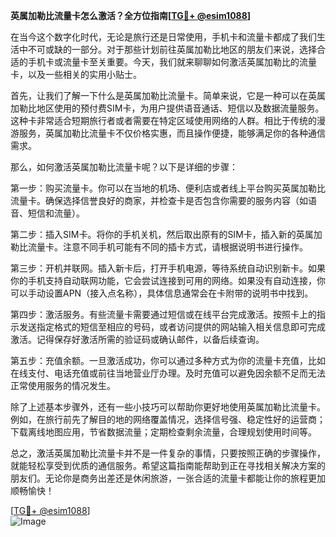 **英属加勒比流量卡怎么激活？全方位指南[[TG💪+ @esim1088](https://t.me/s/esim1088)]**

在当今这个数字化时代，无论是旅行还是日常使用，手机卡和流量卡都成了我们生活中不可或缺的一部分。对于那些计划前往英属加勒比地区的朋友们来说，选择合适的手机卡或流量卡至关重要。今天，我们就来聊聊如何激活英属加勒比的流量卡，以及一些相关的实用小贴士。

首先，让我们了解一下什么是英属加勒比流量卡。简单来说，它是一种可以在英属加勒比地区使用的预付费SIM卡，为用户提供语音通话、短信以及数据流量服务。这种卡非常适合短期旅行者或者需要在特定区域使用网络的人群。相比于传统的漫游服务，英属加勒比流量卡不仅价格实惠，而且操作便捷，能够满足你的各种通信需求。

那么，如何激活英属加勒比流量卡呢？以下是详细的步骤：

第一步：购买流量卡。你可以在当地的机场、便利店或者线上平台购买英属加勒比流量卡。确保选择信誉良好的商家，并检查卡是否包含你需要的服务内容（如语音、短信和流量）。

第二步：插入SIM卡。将你的手机关机，然后取出原有的SIM卡，插入新的英属加勒比流量卡。注意不同手机可能有不同的插卡方式，请根据说明书进行操作。

第三步：开机并联网。插入新卡后，打开手机电源，等待系统自动识别新卡。如果你的手机支持自动联网功能，它会尝试连接到可用的网络。如果没有自动连接，你可以手动设置APN（接入点名称），具体信息通常会在卡附带的说明书中找到。

第四步：激活服务。有些流量卡需要通过短信或在线平台完成激活。按照卡上的指示发送指定格式的短信至相应的号码，或者访问提供的网站输入相关信息即可完成激活。记得保存好激活所需的验证码或确认邮件，以备后续查询。

第五步：充值余额。一旦激活成功，你可以通过多种方式为你的流量卡充值，比如在线支付、电话充值或前往当地营业厅办理。及时充值可以避免因余额不足而无法正常使用服务的情况发生。

除了上述基本步骤外，还有一些小技巧可以帮助你更好地使用英属加勒比流量卡。例如，在旅行前先了解目的地的网络覆盖情况，选择信号强、稳定性好的运营商；下载离线地图应用，节省数据流量；定期检查剩余流量，合理规划使用时间等。

总之，激活英属加勒比流量卡并不是一件复杂的事情，只要按照正确的步骤操作，就能轻松享受到优质的通信服务。希望这篇指南能帮助到正在寻找相关解决方案的朋友们。无论你是商务出差还是休闲旅游，一张合适的流量卡都能让你的旅程更加顺畅愉快！

[[TG💪+ @esim1088](https://t.me/s/esim1088)]  
![Image](https://i.postimg.cc/4NQfJmqS/Snipaste-2025-05-13-00-14-12.png)